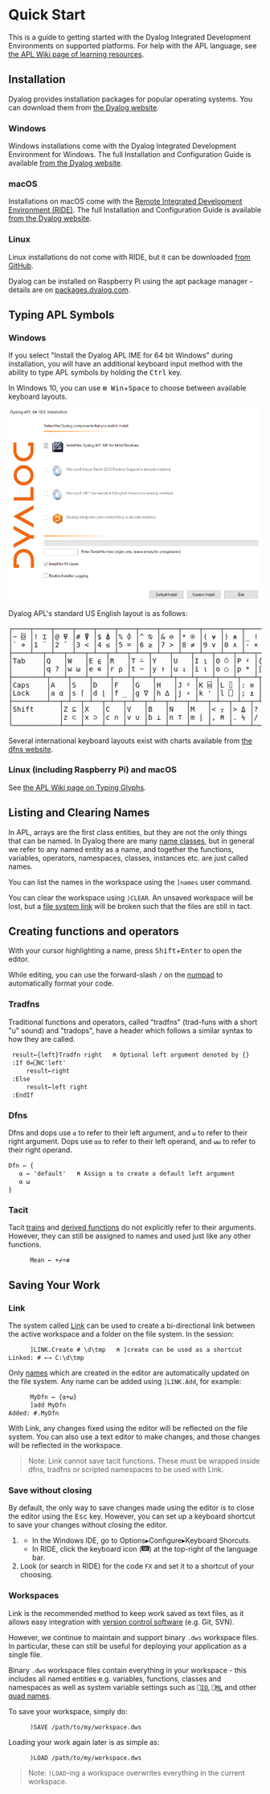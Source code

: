 # Quick Start
This is a guide to getting started with the Dyalog Integrated Development Environments on supported platforms. For help with the APL language, see [the APL Wiki page of learning resources](https://apl.wiki/Learning_resources).

## Installation
Dyalog provides installation packages for popular operating systems. You can download them from [the Dyalog website](https://www.dyalog.com/download-zone.htm).

### Windows
Windows installations come with the Dyalog Integrated Development Environment for Windows. The full Installation and Configuration Guide is available [from the Dyalog website](https://docs.dyalog.com/18.0/Dyalog%20for%20Microsoft%20Windows%20Installation%20and%20Configuration%20Guide.pdf).

### macOS
Installations on macOS come with the [Remote Integrated Development Environment (RIDE)](https://github.com/Dyalog/ride). The full Installation and Configuration Guide is available [from the Dyalog website](https://docs.dyalog.com/18.0/Dyalog%20for%20macOS%20Installation%20and%20Configuration%20Guide.pdf).

### Linux
Linux installations do not come with RIDE, but it can be downloaded [from GitHub](https://github.com/Dyalog/ride/releases/latest).

Dyalog can be installed on Raspberry Pi using the apt package manager - details are on [packages.dyalog.com](https://packages.dyalog.com/).

## Typing APL Symbols

### Windows
If you select "Install the Dyalog APL IME for 64 bit Windows" during installation, you will have an additional keyboard input method with the ability to type APL symbols by holding the <kbd>Ctrl</kbd> key. 

In Windows 10, you can use <kbd>⊞ Win</kbd>+<kbd>Space</kbd> to choose between available keyboard layouts.

![Windows installation options](/img/installwin.png)

Dyalog APL's standard US English layout is as follows:
<pre class="language-APL" id="kbd-en-US">
┌────┬────┬────┬────┬────┬────┬────┬────┬────┬────┬────┬────┬────┬─────────┐
│~ ⌺ │! ⌶ │@ ⍫ │# ⍒ │$ ⍋ │% ⌽ │^ ⍉ │& ⊖ │* ⍟ │( ⍱ │) ⍲ │_ ! │+ ⌹ │Backspace│
│` ⋄ │1 ¨ │2 ¯ │3 < │4 ≤ │5 = │6 ≥ │7 > │8 ≠ │9 ∨ │0 ∧ │- × │= ÷ │         │
├────┴──┬─┴──┬─┴──┬─┴──┬─┴──┬─┴──┬─┴──┬─┴──┬─┴──┬─┴──┬─┴──┬─┴──┬─┴──┬──────┤
│Tab    │Q   │W   │E ⍷ │R   │T ⍨ │Y   │U   │I ⍸ │O ⍥ │P ⍣ │{ ⍞ │} ⍬ │| ⊣   │
│       │q ? │w ⍵ │e ∊ │r ⍴ │t ~ │y ↑ │u ↓ │i ⍳ │o ○ │p * │[ ← │] → │\ ⊢   │
├───────┴┬───┴┬───┴┬───┴┬───┴┬───┴┬───┴┬───┴┬───┴┬───┴┬───┴┬───┴┬───┴──────┤
│Caps    │A   │S   │D   │F   │G   │H   │J ⍤ │K ⌸ │L ⌷ │: ≡ │" ≢ │Enter     │
│Lock    │a ⍺ │s ⌈ │d ⌊ │f _ │g ∇ │h ∆ │j ∘ │k ' │l ⎕ │; ⍎ │' ⍕ │          │
├────────┴──┬─┴──┬─┴──┬─┴──┬─┴──┬─┴──┬─┴──┬─┴──┬─┴──┬─┴──┬─┴──┬─┴──────────┤
│Shift      │Z ⊆ │X   │C   │V   │B   │N   │M   │< ⍪ │> ⍙ │? ⍠ │Shift       │
│           │z ⊂ │x ⊃ │c ∩ │v ∪ │b ⊥ │n ⊤ │m | │, ⍝ │. ⍀ │/ ⌿ │            │
└───────────┴────┴────┴────┴────┴────┴────┴────┴────┴────┴────┴────────────┘
</pre>
Several international keyboard layouts exist with charts available from [the dfns website](https://dfns.dyalog.com/n_keyboards.htm).

### Linux (including Raspberry Pi) and macOS
See [the APL Wiki page on Typing Glyphs](https://apl.wiki/Typing_glyphs).

## Listing and Clearing Names
In APL, arrays are the first class entities, but they are not the only things that can be named. In Dyalog there are many [name classes](http://help.dyalog.com/latest/#Language/System%20Functions/nc.htm), but in general we refer to any named entity as a name, and together the functions, variables, operators, namespaces, classes, instances etc. are just called names.

You can list the names in the workspace using the `]names` user command.

You can clear the workspace using `)CLEAR`. An unsaved workspace will be lost, but a [file system link](#link) will be broken such that the files are still in tact.

## Creating functions and operators
With your cursor highlighting a name, press <kbd>Shift</kbd>+<kbd>Enter</kbd> to open the editor.

While editing, you can use the forward-slash `/` on the [numpad](https://en.wikipedia.org/wiki/Numeric_keypad) to automatically format your code.

### Tradfns
Traditional functions and operators, called "tradfns" (trad-funs with a short "u" sound) and "tradops", have a header which follows a similar syntax to how they are called.
```APL
 result←{left}Tradfn right   ⍝ Optional left argument denoted by {}
 :If 0=⎕NC'left'
     result←right
 :Else
     result←left right
 :EndIf
```

### Dfns
Dfns and dops use `⍺` to refer to their left argument, and `⍵` to refer to their right argument. Dops use `⍺⍺` to refer to their left operand, and `⍵⍵` to refer to their right operand.
```APL
Dfn ← {
   ⍺ ← 'default'   ⍝ Assign ⍺ to create a default left argument
   ⍺ ⍵
}
```

### Tacit
Tacit [trains](https://apl.wiki/Tacit_programming#Trains) and [derived functions](https://apl.wiki/Tacit_programming#Derived_functions) do not explicitly refer to their arguments. However, they can still be assigned to names and used just like any other functions.
```APL
      Mean ← +⌿÷≢
```

## Saving Your Work

### Link
The system called [Link](https://github.com/dyalog/link) can be used to create a bi-directional link between the active workspace and a folder on the file system. In the session:
```APL
      ]LINK.Create # \d\tmp   ⍝ ]create can be used as a shortcut
Linked: # ←→ C:\d\tmp
```
Only [names]() which are created in the editor are automatically updated on the file system. Any name can be added using `]LINK.Add`, for example:
```APL
      MyDfn ← {⍺+⍵}
      ]add MyDfn
Added: #.MyDfn
```
With Link, any changes fixed using the editor will be reflected on the file system. You can also use a text editor to make changes, and those changes will be reflected in the workspace.

> Note: Link cannot save tacit functions. These must be wrapped inside dfns, tradfns or scripted namespaces to be used with Link.

### Save without closing
By default, the only way to save changes made using the editor is to close the editor using the <kbd>Esc</kbd> key. However, you can set up a keyboard shortcut to save your changes without closing the editor. 

1. 
	* In the Windows IDE, go to Options▸Configure▸Keyboard Shorcuts. 
	* In RIDE, click the keyboard icon (<img alt="mini keyboard logo" src="/img/kbdmini.svg" width="15px">) at the top-right of the language bar. 
1. Look (or search in RIDE) for the code `FX` and set it to a shortcut of your choosing.

### Workspaces
Link is the recommended method to keep work saved as text files, as it allows easy integration with [version control software](https://betterexplained.com/articles/a-visual-guide-to-version-control/) (e.g. Git, SVN).

However, we continue to maintain and support binary `.dws` workspace files. In particular, these can still be useful for deploying your application as a single file.

Binary `.dws` workspace files contain everything in your workspace - this includes all named entities e.g. variables, functions, classes and namespaces as well as system variable settings such as [`⎕IO`](https://aplwiki.com/wiki/Index_origin), [`⎕ML`](https://aplwiki.com/wiki/Migration_level) and other [quad names](https://aplwiki.com/wiki/Quad_name).

To save your workspace, simply do:
```APL
      )SAVE /path/to/my/workspace.dws
```

Loading your work again later is as simple as:
```APL
      )LOAD /path/to/my/workspace.dws
```

> Note: `)LOAD`-ing a workspace overwrites everything in the current workspace.